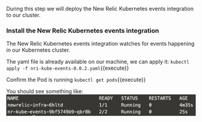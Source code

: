 
During this step we will deploy the New Relic Kubernetes events integration to our cluster.

### Install the New Relic Kubernetes events integration
The New Relic Kubernetes events integration watches for events happening in our Kubernetes cluster.

The yaml file is already available on our machine, we can apply it:
`kubectl apply -f nri-kube-events-0.0.2.yaml`{{execute}}

Confirm the Pod is running
`kubectl get pods`{{execute}}

You should see something like:
![alt text](https://github.com/polfliet/katacoda-scenarios/blob/master/kubernetes/screenshots/eventpod.png?raw=true "Event pod")
